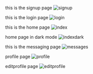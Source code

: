 this is the signup page
![signup](https://github.com/MANISH3600/Instagramclone/assets/141218115/fafdacac-e617-4cea-aaa6-35f9ecedd4f1)

this is the login page
![login](https://github.com/MANISH3600/Instagramclone/assets/141218115/bf451202-994a-4603-80c8-01490cf57fa9)


this is the home page 
![index](https://github.com/MANISH3600/Instagramclone/assets/141218115/0b6cd262-d0cd-49a8-b8dd-30eed66a9d76)

home page in dark mode 
![indexdark](https://github.com/MANISH3600/Instagramclone/assets/141218115/1e18004e-6798-4820-abd0-9e6012a17b4e)

this is the messaging page
![messages](https://github.com/MANISH3600/Instagramclone/assets/141218115/2c7ce17e-40ed-4ebf-b497-bd726c7a333b)

profile page
![profile](https://github.com/MANISH3600/Instagramclone/assets/141218115/52724406-3742-4253-ab3d-e7b002253306)

editprofile page
![editprofile](https://github.com/MANISH3600/Instagramclone/assets/141218115/7094de47-0aef-49de-8da0-589c896d6467)
